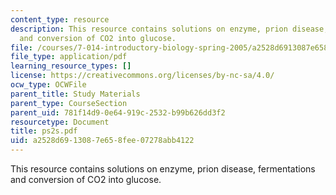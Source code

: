 ```yaml
---
content_type: resource
description: This resource contains solutions on enzyme, prion disease, fermentations
  and conversion of CO2 into glucose.
file: /courses/7-014-introductory-biology-spring-2005/a2528d6913087e658fee07278abb4122_ps2s.pdf
file_type: application/pdf
learning_resource_types: []
license: https://creativecommons.org/licenses/by-nc-sa/4.0/
ocw_type: OCWFile
parent_title: Study Materials
parent_type: CourseSection
parent_uid: 781f14d9-0e64-919c-2532-b99b626dd3f2
resourcetype: Document
title: ps2s.pdf
uid: a2528d69-1308-7e65-8fee-07278abb4122
---
```

This resource contains solutions on enzyme, prion disease, fermentations and conversion of CO2 into glucose.